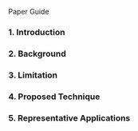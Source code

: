 Paper Guide
### 1. Introduction

### 2. Background

### 3. Limitation

### 4. Proposed Technique

### 5. Representative Applications

